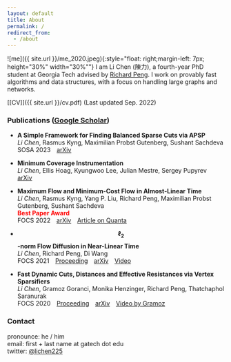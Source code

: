 ```yaml
---
layout: default
title: About
permalink: /
redirect_from:
  - /about
---
```


![me]({{ site.url }}/me_2020.jpeg){:style="float: right;margin-left: 7px; height="30%" width="30%""}
I am Li Chen (陳力), a fourth-year PhD student at Georgia Tech advised by [Richard Peng](https://www.cc.gatech.edu/~rpeng/index.html).
I work on provably fast algorithms and data structures, with a focus on handling large graphs and networks.
<!--My research interests are in the design, analysis, and implementation of efficient algorithms, with a focus on algorithms and data structures for handling large graphs and networks.-->


[[CV]]({{ site.url }}/cv.pdf) (Last updated Sep. 2022)


### Publications ([Google Scholar](https://scholar.google.com.tw/citations?user=Xeri3k0AAAAJ&hl=en))

* **A Simple Framework for Finding Balanced Sparse Cuts via APSP**  
  *Li Chen*, Rasmus Kyng, Maximilian Probst Gutenberg, Sushant Sachdeva  
  SOSA 2023&emsp;[arXiv](https://arxiv.org/abs/2209.08845)

* **Minimum Coverage Instrumentation**  
  *Li Chen*, Ellis Hoag, Kyungwoo Lee, Julian Mestre, Sergey Pupyrev  
  [arXiv](https://arxiv.org/abs/2208.13907)

* **Maximum Flow and Minimum-Cost Flow in Almost-Linear Time**  
  *Li Chen*, Rasmus Kyng, Yang P. Liu, Richard Peng, Maximilian Probst Gutenberg, Sushant Sachdeva  
  <strong style="color:red">Best Paper Award</strong>  
  FOCS 2022&emsp;[arXiv](https://arxiv.org/abs/2203.00671)&emsp;[Article on Quanta](https://www.quantamagazine.org/researchers-achieve-absurdly-fast-algorithm-for-network-flow-20220608/)

* **$$\ell_2$$-norm Flow Diffusion in Near-Linear Time**  
  *Li Chen*, Richard Peng, Di Wang  
  FOCS 2021&emsp;[Proceeding](https://ieeexplore.ieee.org/abstract/document/9719724)&emsp;[arXiv](https://arxiv.org/abs/2105.14629)&emsp;[Video](https://youtu.be/6sf1UQCd-6Y)

* **Fast Dynamic Cuts, Distances and Effective Resistances via Vertex Sparsifiers**  
  *Li Chen*, Gramoz Goranci, Monika Henzinger, Richard Peng, Thatchaphol Saranurak  
  FOCS 2020&emsp;[Proceeding](https://ieeexplore.ieee.org/abstract/document/9317991)&emsp;[arXiv](https://arxiv.org/abs/2005.02368)&emsp;[Video by Gramoz](https://youtu.be/RbjBt-CvE1I)

### Contact

pronounce: he / him  
email: first + last name at gatech dot edu  
twitter: [@lichen225](https://twitter.com/lichen225)
